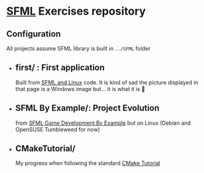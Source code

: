 # **[SFML](https://www.sfml-dev.org/download.php) Exercises** repository

## **Configuration**

All projects assume SFML library is built in ```../SFML``` folder

* ## **first/** : First application 

  Built from [SFML and Linux](https://www.sfml-dev.org/tutorials/2.5/start-linux.php) code. It is kind of sad the picture displayed in that page is a Windows image but... it is what it is 🤷

* ## **SFML By Example/**: Project Evolution

  from [SFML Game Development By Example](https://www.programmer-books.com/wp-content/uploads/2019/10/SFML-Game-Development-By-Example.pdf) but on Linux (Debian and OpenSUSE Tumbleweed for now)

* ## **CMakeTutorial/**

  My progress when following the standard [CMake Tutorial](https://cmake.org/cmake/help/latest/guide/tutorial/index.html)
